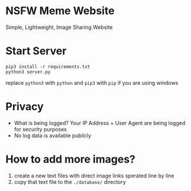 # NSFW Meme Website

Simple, Lightweight, Image Sharing Website

# Start Server

```
pip3 install -r requirements.txt
python3 server.py
```

replace `python3` with `python` and `pip3` with `pip` if you are using windows

# Privacy

- What is being logged? Your IP Address + User Agent are being logged for security purposes
- No log data is available publicly

# How to add more images?

1. create a new text files with direct image links sperated line by line
2. copy that text file to the `./database/` directory
